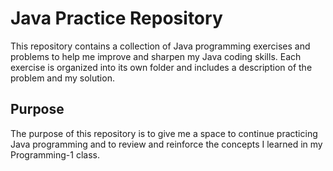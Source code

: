 # Java Practice Repository
This repository contains a collection of Java programming exercises and problems to help me improve and sharpen my Java coding skills. Each exercise is organized into its own folder and includes a description of the problem and my solution.

## Purpose
The purpose of this repository is to give me a space to continue practicing Java programming and to review and reinforce the concepts I learned in my Programming-1 class. 
